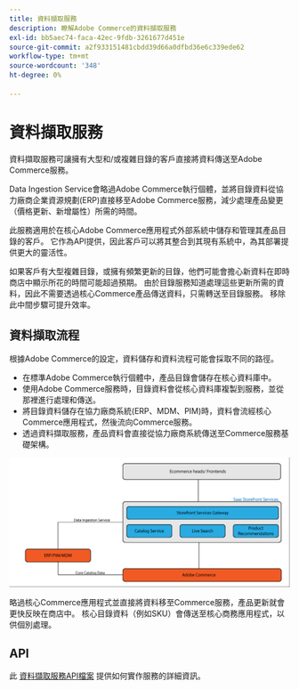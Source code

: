 ```yaml
---
title: 資料擷取服務
description: 瞭解Adobe Commerce的資料擷取服務
exl-id: bb5aec74-faca-42ec-9fdb-3261677d451e
source-git-commit: a2f933151481cbdd39d66a0dfbd36e6c339ede62
workflow-type: tm+mt
source-wordcount: '348'
ht-degree: 0%

---
```


# 資料擷取服務

資料擷取服務可讓擁有大型和/或複雜目錄的客戶直接將資料傳送至Adobe Commerce服務。

Data Ingestion Service會略過Adobe Commerce執行個體，並將目錄資料從協力廠商企業資源規劃(ERP)直接移至Adobe Commerce服務，減少處理產品變更（價格更新、新增屬性）所需的時間。

此服務適用於在核心Adobe Commerce應用程式外部系統中儲存和管理其產品目錄的客戶。 它作為API提供，因此客戶可以將其整合到其現有系統中，為其部署提供更大的靈活性。

如果客戶有大型複雜目錄，或擁有頻繁更新的目錄，他們可能會擔心新資料在即時商店中顯示所花的時間可能超過預期。 由於目錄服務知道處理這些更新所需的資料，因此不需要透過核心Commerce產品傳送資料，只需轉送至目錄服務。 移除此中間步驟可提升效率。

## 資料擷取流程

根據Adobe Commerce的設定，資料儲存和資料流程可能會採取不同的路徑。

* 在標準Adobe Commerce執行個體中，產品目錄會儲存在核心資料庫中。
* 使用Adobe Commerce服務時，目錄資料會從核心資料庫複製到服務，並從那裡進行處理和傳送。
* 將目錄資料儲存在協力廠商系統(ERP、MDM、PIM)時，資料會流經核心Commerce應用程式，然後流向Commerce服務。
* 透過資料擷取服務，產品資料會直接從協力廠商系統傳送至Commerce服務基礎架構。

![資料擷取服務](assets/data-ingestion.png)

略過核心Commerce應用程式並直接將資料移至Commerce服務，產品更新就會更快反映在商店中。 核心目錄資料（例如SKU）會傳送至核心商務應用程式，以供個別處理。

## API

此 [資料擷取服務API檔案](https://developer.adobe.com/commerce/services/data-ingestion) 提供如何實作服務的詳細資訊。

